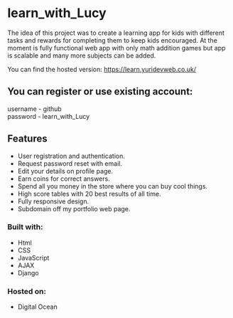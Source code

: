 # learn_with_Lucy

The idea of this project was to create a learning app for kids with different tasks and rewards for completing them to keep kids encouraged. At the moment is fully functional web app with only math addition games but app is scalable and many more subjects can be added.


You can find the hosted version:
https://learn.yuridevweb.co.uk/



## You can register or use existing account: 

username - github  
password - learn_with_Lucy  


## Features

- User registration and authentication.
- Request password reset with email.
- Edit your details on profile page.
- Earn coins for correct answers.
- Spend all you money in the store where you can buy cool things.
- High score tables with 20 best results of all time.
- Fully responsive design.
- Subdomain off my portfolio web page.


### Built with:

* Html 
* CSS  
* JavaScript  
* AJAX  
* Django  


### Hosted on:

* Digital Ocean

